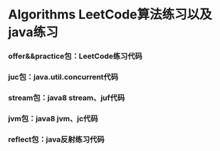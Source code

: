 # Algorithms LeetCode算法练习以及java练习

### offer&&practice包：LeetCode练习代码
### juc包：java.util.concurrent代码
### stream包：java8 stream、juf代码
### jvm包：java8 jvm、jc代码
### reflect包：java反射练习代码
